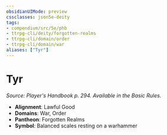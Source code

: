 ```yaml
---
obsidianUIMode: preview
cssclasses: json5e-deity
tags:
- compendium/src/5e/phb
- ttrpg-cli/deity/forgotten-realms
- ttrpg-cli/domain/order
- ttrpg-cli/domain/war
aliases: ["Tyr"]
---
```

# Tyr
*Source: Player's Handbook p. 294. Available in the Basic Rules.* 

- **Alignment**: Lawful Good
- **Domains**: War, Order
- **Pantheon**: Forgotten Realms
- **Symbol**: Balanced scales resting on a warhammer